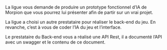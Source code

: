 La ligue vous demande de produire un prototype fonctionnel d’IA de Morpion que vous pourrez lui présenter afin de partir sur un vrai projet.

La ligue a choisi un autre prestataire pour réaliser le back-end du jeu. En revanche, c’est à vous de coder l’IA du jeu et l’interface. 

Le prestataire du Back-end vous a réalisé une API Rest, il a documenté l’API avec un swagger et le contenu de ce document.
